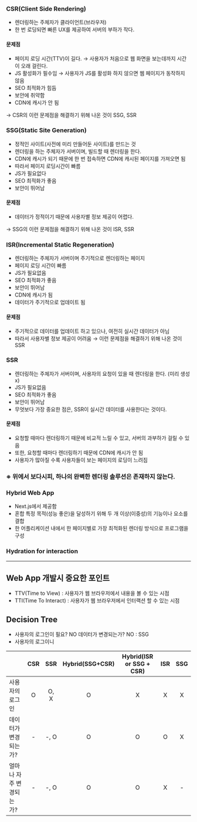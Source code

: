 ### CSR(Client Side Rendering)
- 렌더링하는 주체자가 클라이언트(브라우저)
- 한 번 로딩되면 빠른 UX를 제공하여 서버의 부하가 작다.

#### 문제점
- 페이지 로딩 시간(TTV)이 길다. → 사용자가 처음으로 웹 화면을 보는데까지 시간이 오래 걸린다.
- JS 활성화가 필수임 → 사용자가 JS를 활성화 하지 않으면 웹 페이지가 동작하지 않음
- SEO 최적화가 힘듬
- 보안에 취약함
- CDN에 캐시가 안 됨

→ CSR의 이런 문제점을 해결하기 위해 나온 것이 SSG, SSR

### SSG(Static Site Generation)
- 정적인 사이트(사전에 미리 만들어둔 사이트)를 만드는 것
- 렌더링을 하는 주체자가 서버이며, 빌드할 때 렌더링을 한다.
- CDN에 캐시가 되기 때문에 한 번 접속하면 CDN에 캐시된 페이지를 가져오면 됨
- 따라서 페이지 로딩시간이 빠름
- JS가 필요없다
- SEO 최적화가 좋음
- 보안이 뛰어남

#### 문제점
- 데이터가 정적이기 때문에 사용자별 정보 제공이 어렵다.

→ SSG의 이런 문제점을 해결하기 위해 나온 것이 ISR, SSR

### ISR(Incremental Static Regeneration)
- 렌더링하는 주체자가 서버이며 주기적으로 렌더링하는 페이지
- 페이지 로딩 시간이 빠름
- JS가 필요없음
- SEO 최적화가 좋음
- 보안이 뛰어남
- CDN에 캐시가 됨
- 데이터가 주기적으로 업데이트 됨

#### 문제점
- 주기적으로 데이터를 업데이트 하고 있으나, 여전히 실시간 데이터가 아님
- 따라서 사용자별 정보 제공이 어려움
→ 이런 문제점을 해결하기 위해 나온 것이 SSR

### SSR
- 렌더링하는 주체자가 서버이며, 사용자의 요청이 있을 때 렌더링을 한다. (미리 생성 x)
- JS가 필요없음
- SEO 최적화가 좋음
- 보안이 뛰어남
- 무엇보다 가장 중요한 점은, SSR이 실시간 데이터를 사용한다는 것이다.

#### 문제점
- 요청할 때마다 렌더링하기 때문에 비교적 느릴 수 있고, 서버의 과부하가 걸릴 수 있음
- 또한, 요청할 때마다 렌더링하기 때문에 CDN에 캐시가 안 됨
- 사용자가 많아질 수록 사용자들이 보는 페이지의 로딩이 느려짐

### ※ 위에서 보다시피, 하나의 완벽한 렌더링 솔루션은 존재하지 않는다.

### Hybrid Web App
- Next.js에서 제공함
- 혼합 특정 목적(성능 좋은)을 달성하기 위해 두 개 이상(이중성)의 기능이나 요소를 결합
- 한 어플리케이션 내에서 한 페이지별로 가장 최적화된 렌더링 방식으로 프로그램을 구성

### Hydration for interaction


---
## Web App 개발시 중요한 포인트
- TTV(Time to View) : 사용자가 웹 브라우저에서 내용을 볼 수 있는 시점
- TTI(Time To Interact) : 사용자가 웹 브라우저에서 인터랙션 할 수 있는 시점

## Decision Tree
- 사용자의 로그인이 필요? NO 데이터가 변경되는가? NO : SSG
- 사용자의 로그이니

|   | CSR | SSR | Hybrid(SSG+CSR) | Hybrid(ISR or SSG + CSR) | ISR | SSG |
|---| :---: | :---: | :---: | :---: | :---: | :---: |
|사용자의 로그인| O | O, X | O | X | X | X | X |
|데이터가 변경되는가?| - | -, O | O | O | O | X |
|얼마나 자주 변경되는가?| - | -, O | O | O | X | -
